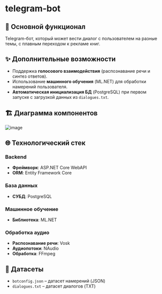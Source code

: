 # telegram-bot
## 📌 Основной функционал
Telegram-бот, который может вести диалог с пользователем на разные темы, с плавным переходом к рекламе книг.

## ✨ Дополнительные возможности
- Поддержка **голосового взаимодействия** (распознавание речи и синтез ответов).
- Использование **машинного обучения** (ML.NET) для обработки намерений пользователя.
- **Автоматическая инициализация БД** (PostgreSQL) при первом запуске с загрузкой данных из `dialogues.txt`.

## 🏗️ Диаграмма компонентов
![image](https://github.com/user-attachments/assets/b7bc66d8-30bb-425d-bbeb-6d8cc2ae4212)

## 🌐 Технологический стек
### Backend
- **Фреймворк**: ASP.NET Core WebAPI
- **ORM**: Entity Framework Core

### База данных
- **СУБД**: PostgreSQL

### Машинное обучение  
- **Библиотека**: ML.NET

### Обработка аудио
- **Распознавание речи**: Vosk
- **Аудиопотоки**: NAudio
- **Обработка**: FFmpeg

## 📂 Датасеты  
- `botconfig.json` – датасет намерений (JSON)
- `dialogues.txt` – датасет диалогов (TXT)
